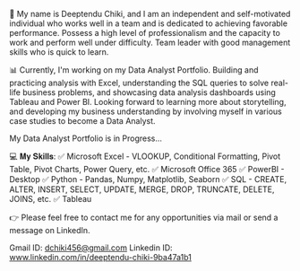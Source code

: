 👨 My name is Deeptendu Chiki, and I am an independent and self-motivated individual who works well in a team and is dedicated to achieving favorable performance. Possess a high level of professionalism and the capacity to work and perform well under difficulty. Team leader with good management skills who is quick to learn.

📊 Currently, I'm working on my Data Analyst Portfolio. Building and practicing analysis with Excel, understanding the SQL queries to solve real-life business problems, and showcasing data analysis dashboards using Tableau and Power BI. Looking forward to learning more about storytelling, and developing my business understanding by involving myself in various case studies to become a Data Analyst.

My Data Analyst Portfolio is in Progress...

💻 𝐌𝐲 𝐒𝐤𝐢𝐥𝐥𝐬:
✅ Microsoft Excel - VLOOKUP, Conditional Formatting, Pivot Table, Pivot Charts, Power Query, etc.
✅ Microsoft Office 365
✅ PowerBI - Desktop 
✅ Python - Pandas, Numpy, Matplotlib, Seaborn
✅ SQL - CREATE, ALTER, INSERT, SELECT, UPDATE, MERGE, DROP, TRUNCATE, DELETE, JOINS, etc.
✅ Tableau

👉 Please feel free to contact me for any opportunities via mail or send a message on LinkedIn.

Gmail ID: dchiki456@gmail.com
Linkedin ID: www.linkedin.com/in/deeptendu-chiki-9ba47a1b1
